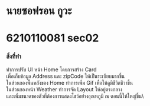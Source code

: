 # นายซอฟรอน กูวะ
# 6210110081 sec02

### สิ่งที่ทำ
ทำการปรับ UI หน้า Home โดยการสร้าง Card\
เพื่อเก็บข้อมูล Address และ zipCode ให้เป็นระเบียบมากขึ้น\
ในส่วนของพื้นหลังของ Home ทำการเพิ่ม Gif เพื่อให้ดูมีชีวิตชีวาขึ้น \
ในส่วนของหน้า Weather ทำการจัด Layout ให้อยู่ตรงกลาง\
และเพิ่มขนาดของตัวที่ต้องการแสดงโชว์อย่างอุณหภูมิ ณ ตอนนี้ให้ใหญ่ขึ้น\
